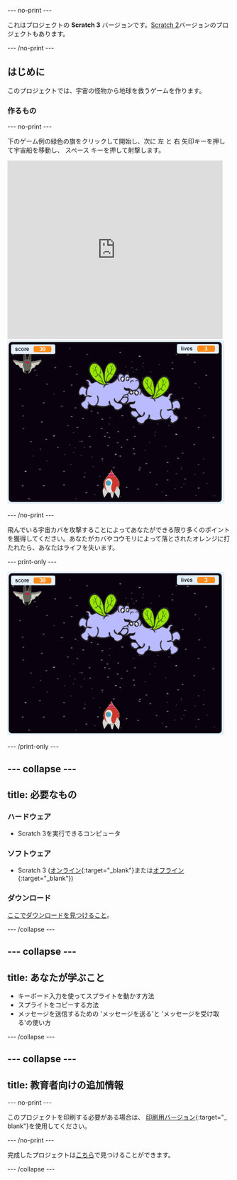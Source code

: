 --- no-print ---

これはプロジェクトの **Scratch 3** バージョンです。[Scratch 2](https://projects.raspberrypi.org/ja-JP/projects/clone-wars-scratch2)バージョンのプロジェクトもあります。

--- /no-print ---

## はじめに

このプロジェクトでは、宇宙の怪物から地球を救うゲームを作ります。

### 作るもの

--- no-print ---

下のゲーム例の緑色の旗をクリックして開始し、次に <kbd>左</kbd> と <kbd>右</kbd> 矢印キーを押して宇宙船を移動し、 <kbd>スペース</kbd> キーを押して射撃します。

<div class="scratch-preview">
  <iframe allowtransparency="true" width="485" height="402" src="https://scratch.mit.edu/projects/embed/373382890/?autostart=false" frameborder="0" scrolling="no"></iframe>
  <img src="images/showcase.png">
</div>

--- /no-print ---

飛んでいる宇宙カバを攻撃することによってあなたができる限り多くのポイントを獲得してください。あなたがカバやコウモリによって落とされたオレンジに打たれたら、あなたはライフを失います。

--- print-only ---

![説明](images/showcase.png)

--- /print-only ---

--- collapse ---
---
title: 必要なもの
---

### ハードウェア

+ Scratch 3を実行できるコンピュータ

### ソフトウェア

+ Scratch 3 ([オンライン](https://rpf.io/scratchon){:target="_blank"}または[オフライン](https://rpf.io/scratchoff){:target="_blank"})

### ダウンロード

[ここでダウンロードを見つけること](http://rpf.io/p/ja-JP/clone-wars-go)。

--- /collapse ---

--- collapse ---
---
title: あなたが学ぶこと
---

+ キーボード入力を使ってスプライトを動かす方法
+ スプライトをコピーする方法
+ メッセージを送信するための 'メッセージを送る'と 'メッセージを受け取る'の使い方

--- /collapse ---

--- collapse ---
---
title: 教育者向けの追加情報
---

--- no-print ---

このプロジェクトを印刷する必要がある場合は、 [印刷用バージョン](https://projects.raspberrypi.org/ja-JP/projects/clone-wars/print){:target="_ blank"}を使用してください。

--- /no-print ---

完成したプロジェクトは[こちら](http://rpf.io/p/ja-JP/clone-wars-get)で見つけることができます。

--- /collapse ---